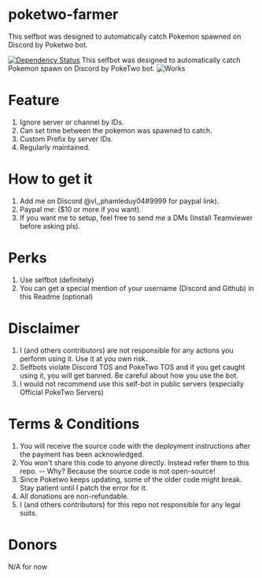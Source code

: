 # poketwo-farmer
This selfbot was designed to automatically catch Pokemon spawned on Discord by Poketwo bot.

[![Dependency Status](https://david-dm.org/phamleduy04/poketwo-farmer-PRO.svg)](https://david-dm.org/phamleduy04/poketwo-farmer-PRO)
This selfbot was designed to automatically catch Pokemon spawn on Discord by PokeTwo bot.
![Works](https://i.imgur.com/1TMA48f.gif)

# Feature
1. Ignore server or channel by IDs.
2. Can set time between the pokemon was spawned to catch.
3. Custom Prefix by server IDs.
4. Regularly maintained.

# How to get it
1. Add me on Discord @vl,,phamleduy04#9999 for paypal link).
2. Paypal me: ($10 or more if you want).
3. If you want me to setup, feel free to send me a DMs (Install Teamviewer before asking pls).

# Perks
1. Use selfbot (definitely)
2. You can get a special mention of your username (Discord and Github) in this Readme (optional)

# Disclaimer
1. I (and others contributors) are not responsible for any actions you perform using it. Use it at you own risk.
2. Selfbots violate Discord TOS and PokeTwo TOS and if you get caught using it, you will get banned. Be careful about how you use the bot.
3. I would not recommend use this self-bot in public servers (especially Official PokeTwo Servers)

# Terms & Conditions
1. You will receive the source code with the deployment instructions after the payment has been acknowledged.
2. You won't share this code to anyone directly. Instead refer them to this repo.
-- Why? Because the source code is not open-source!
4. Since Poketwo keeps updating, some of the older code might break. Stay patient until I patch the error for it.
5. All donations are non-refundable.
6. I (and others contributors) for this repo not responsible for any legal suits.

# Donors
N/A for now
